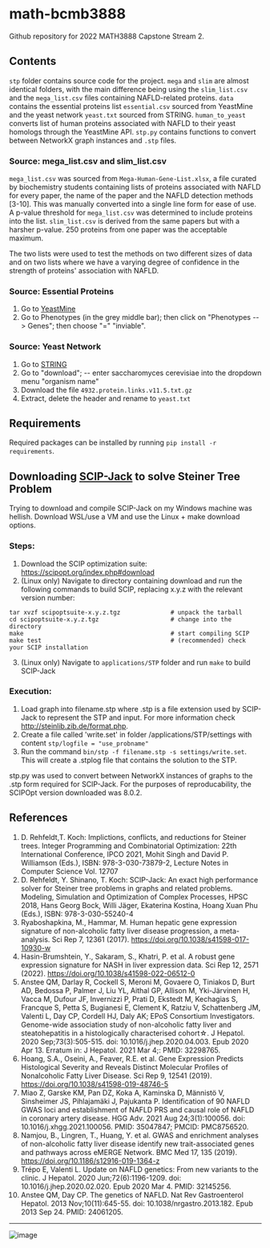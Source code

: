 # math-bcmb3888

Github repository for 2022 MATH3888 Capstone Stream 2.

## Contents

`stp` folder contains source code for the project. `mega` and `slim` are almost identical folders, with the main difference being using the `slim_list.csv` and the `mega_list.csv` files containing NAFLD-related proteins. `data` contains the essential proteins list `essential.csv` sourced from YeastMine and the yeast network `yeast.txt` sourced from STRING. `human_to_yeast` converts list of human proteins associated with NAFLD to their yeast homologs through the YeastMine API. `stp.py` contains functions to convert between NetworkX graph instances and `.stp` files. 

### Source: mega_list.csv and slim_list.csv

`mega_list.csv` was sourced from `Mega-Human-Gene-List.xlsx`, a file curated by biochemistry students containing lists of proteins associated with NAFLD for every paper, the name of the paper and the NAFLD detection methods [3-10]. This was manually converted into a single line form for ease of use. A p-value threshold for `mega_list.csv` was determined to include proteins into the list. `slim_list.csv` is derived from the same papers but with a harsher p-value. 250 proteins from one paper was the acceptable maximum. 

The two lists were used to test the methods on two different sizes of data and on two lists where we have a varying degree of confidence in the strength of proteins' association with NAFLD.


### Source: Essential Proteins
1. Go to [YeastMine](https://yeastmine.yeastgenome.org/yeastmine/begin.do)
2. Go to Phenotypes (in the grey middle bar); then click on "Phenotypes --> Genes"; then choose "=" "inviable".

### Source: Yeast Network
1.  Go to [STRING](https://string-db.org/)
2. Go to "download"; -- enter saccharomyces cerevisiae into the dropdown menu "organism name"
3. Download the file `4932.protein.links.v11.5.txt.gz`
4. Extract, delete the header and rename to `yeast.txt`

## Requirements

Required packages can be installed by running `pip install -r requirements`.

## Downloading [SCIP-Jack](https://scipjack.zib.de/) to solve Steiner Tree Problem
Trying to download and compile SCIP-Jack on my Windows machine was hellish. Download WSL/use a VM and use the Linux + make download options.

### Steps:
1. Download the SCIP optimization suite: https://scipopt.org/index.php#download
2. (Linux only) Navigate to directory containing download and run the following commands to build SCIP, replacing x.y.z with the relevant version number:
```{bash}
tar xvzf scipoptsuite-x.y.z.tgz              # unpack the tarball
cd scipoptsuite-x.y.z.tgz                    # change into the directory
make                                         # start compiling SCIP
make test                                    # (recommended) check your SCIP installation
```
3. (Linux only) Navigate to `applications/STP` folder and run `make` to build SCIP-Jack

### Execution:
1. Load graph into filename.stp where .stp is a file extension used by SCIP-Jack to represent the STP and input. For more information check http://steinlib.zib.de/format.php.
2. Create a file called 'write.set' in folder /applications/STP/settings with content `stp/logfile = "use_probname"`
3. Run the command `bin/stp -f filename.stp -s settings/write.set`. This will create a .stplog file that contains the solution to the STP.

stp.py was used to convert between NetworkX instances of graphs to the .stp form required for SCIP-Jack. For the purposes of reproducability, the SCIPOpt version downloaded was 8.0.2. 

## References


1. D. Rehfeldt,T. Koch: Implictions, conflicts, and reductions for Steiner trees.
Integer Programming and Combinatorial Optimization: 22th International Conference, IPCO 2021, Mohit Singh and David P. Williamson (Eds.), ISBN: 978-3-030-73879-2,
Lecture Notes in Computer Science Vol. 12707
2. D. Rehfeldt, Y. Shinano, T. Koch: SCIP-Jack: An exact high performance solver for Steiner tree problems in graphs and related problems.
Modeling, Simulation and Optimization of Complex Processes, HPSC 2018, Hans Georg Bock, Willi Jäger, Ekaterina Kostina, Hoang Xuan Phu (Eds.), ISBN: 978-3-030-55240-4
3. Ryaboshapkina, M., Hammar, M. Human hepatic gene expression signature of non-alcoholic fatty liver disease progression, a meta-analysis. Sci Rep 7, 12361 (2017). https://doi.org/10.1038/s41598-017-10930-w
4. Hasin-Brumshtein, Y., Sakaram, S., Khatri, P. et al. A robust gene expression signature for NASH in liver expression data. Sci Rep 12, 2571 (2022). https://doi.org/10.1038/s41598-022-06512-0
5. Anstee QM, Darlay R, Cockell S, Meroni M, Govaere O, Tiniakos D, Burt AD, Bedossa P, Palmer J, Liu YL, Aithal GP, Allison M, Yki-Järvinen H, Vacca M, Dufour JF, Invernizzi P, Prati D, Ekstedt M, Kechagias S, Francque S, Petta S, Bugianesi E, Clement K, Ratziu V, Schattenberg JM, Valenti L, Day CP, Cordell HJ, Daly AK; EPoS Consortium Investigators. Genome-wide association study of non-alcoholic fatty liver and steatohepatitis in a histologically characterised cohort☆. J Hepatol. 2020 Sep;73(3):505-515. doi: 10.1016/j.jhep.2020.04.003. Epub 2020 Apr 13. Erratum in: J Hepatol. 2021 Mar 4;: PMID: 32298765.
6. Hoang, S.A., Oseini, A., Feaver, R.E. et al. Gene Expression Predicts Histological Severity and Reveals Distinct Molecular Profiles of Nonalcoholic Fatty Liver Disease. Sci Rep 9, 12541 (2019). https://doi.org/10.1038/s41598-019-48746-5
7. Miao Z, Garske KM, Pan DZ, Koka A, Kaminska D, Männistö V, Sinsheimer JS, Pihlajamäki J, Pajukanta P. Identification of 90 NAFLD GWAS loci and establishment of NAFLD PRS and causal role of NAFLD in coronary artery disease. HGG Adv. 2021 Aug 24;3(1):100056. doi: 10.1016/j.xhgg.2021.100056. PMID: 35047847; PMCID: PMC8756520.
8. Namjou, B., Lingren, T., Huang, Y. et al. GWAS and enrichment analyses of non-alcoholic fatty liver disease identify new trait-associated genes and pathways across eMERGE Network. BMC Med 17, 135 (2019). https://doi.org/10.1186/s12916-019-1364-z
9. Trépo E, Valenti L. Update on NAFLD genetics: From new variants to the clinic. J Hepatol. 2020 Jun;72(6):1196-1209. doi: 10.1016/j.jhep.2020.02.020. Epub 2020 Mar 4. PMID: 32145256.
10. Anstee QM, Day CP. The genetics of NAFLD. Nat Rev Gastroenterol Hepatol. 2013 Nov;10(11):645-55. doi: 10.1038/nrgastro.2013.182. Epub 2013 Sep 24. PMID: 24061205.

---

![image](https://user-images.githubusercontent.com/86513920/189267838-89507209-b8d0-43bf-b4a1-f398f2e31ca0.png)
